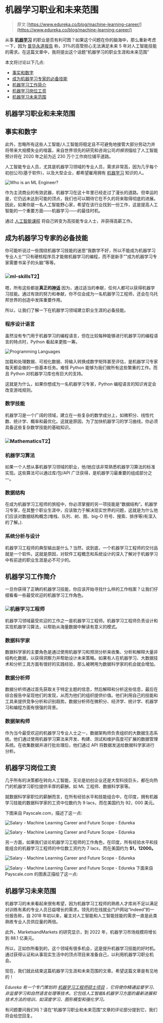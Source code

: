 # 机器学习职业和未来范围

> 原文:[https://www.edureka.co/blog/machine-learning-career/](https://www.edureka.co/blog/machine-learning-career/)

从事 **[机器学习](https://www.edureka.co/masters-program/machine-learning-engineer-training)** 的职业是否有利可图？如果这个问题在你的脑海中，那么重新考虑一下，因为 [普华永道报告](https://www.pwc.com/us/en/services/consulting/library/artificial-intelligence-predictions-2019.html) 称，31%的高管担心无法满足未来 5 年对人工智能技能的需求。在这篇文章中，我将提出这个话题“机器学习的职业生涯和未来范围”

本文将讨论以下几点:

*   [事实和数字](#facts)
*   [成为机器学习专家的必备技能](#EssentialSkillSettoBecomeaMachineLearningExpert)
*   [机器学习工作简介](#jobs)
*   [机器学习岗位工资](#MachineLearningJobsSalary)
*   [机器学习未来范围](#MachineLearningFutureScope)

## **机器学习职业和未来范围**

## **事实和数字**

此外，忽略所有这些人工智能/人工智能将稳定且不可避免地接管大部分劳动力并将带来大规模失业的喧嚣，来自世界领先的研究和咨询公司*的报告*描绘了人工智能预计将在 2020 年之前为近 230 万个工作岗位铺平道路。

人工智能专业人员，尤其是机器学习领域的专业人员，需求非常高，因为几乎每个初创公司(基于软件)，以及大型企业，都希望雇用拥有 [机器学习](https://www.youtube.com/watch?v=YcUPVziBsMA) 知识的人。

![Who is an ML Engineer?](../Images/79f33e250ee18a394e40e690d0827028.png)

作为主流商业的有效武器，机器学习在这十年里已经走过了漫长的道路。但幸运的是，它仍远未达到可能的顶点，我们也可以期待它在不久的将来取得彻底的进展。因此，如果你是一名人工智能野心家，希望在该行业找到一份工作，这是提高人工智能的一个重要方面——机器学习——的最佳时机。

通过 [人工智能课程](https://www.edureka.co/executive-programs/machine-learning-and-ai) 将自己转变为高技能专业人士，并获得高薪工作。

## **成为机器学习专家的必备技能**

你可能听说过一些围绕机器学习技能的迷思“我数学不好，所以不能成为机器学习专业人士”“只有硬核程序员才能做机器学习的编程，而不是新手”“成为机器学习专家需要书呆子的头脑”等等。

### **![ml-skills](../Images/61f0ee92cda5b91b4475082e4959313a.png)T2】**

嗯，所有这些都是**真正的[神话](https://www.edureka.co/blog/data-scientists-myths)** 因为，通过适当的奉献，任何人都可以获得机器学习技能。通过有效的努力和奉献，你不仅会成为一名机器学习工程师，还会在乌托邦世界的创造中发挥重要作用。

所以，让我们了解一下在机器学习领域建立职业生涯的必备技能。

### 程序设计语言

虽然没有专门用于机器学习的编程语言，但在比较每种能够进行机器学习的编程语言的特点时，Python 看起来更胜一筹。

![Programming Languages](../Images/4ca01d07382c9f5c6d643b8f1faaf30b.png)

加载和处理数据、可视化数据、将输入转换成数字矩阵甚至评估，是机器学习专家每天都会做的一些基本任务。难怪 Python 能够为我们做所有这些繁重的工作。而且 Python 对机器学习库也有巨大的支持。

这就是为什么，如果你想成为一名机器学习专家，Python 编程语言的知识肯定会改变游戏规则。

### **数学技能**

机器学习是一个广阔的领域，建立在一些复杂的数学成分上，如微积分、线性代数、统计学、概率和最优化。这就是原因，为了加快机器学习的学习曲线，你必须具备这些复杂数学技能的基础知识。

### **![Mathematics](../Images/96db2da5fcdb566ed9f6a895c4435724.png)T2】**

### **机器学习算法**

如果一个人想从事机器学习领域的职业，他/她应该非常熟悉机器学习算法的标准实现。这些算法可以通过库/包/API 广泛获得，是机器学习最重要的组成部分之一。

### **数据结构**

在成为机器学习工程师的旅程中，你必须掌握的另一项技能是“数据结构”。机器学习专家，在其整个职业生涯中，应该致力于解决现实世界的问题，这就是为什么他们应该对数据结构概念(堆栈、队列、树、图、big-O 符号、搜索、排序等)有深入的了解。).

### **系统分析与设计**

机器学习工程师的典型输出是什么？当然，说到底，一个机器学习工程师的交付品就是一个软件。这就是原因，对软件工程概念和系统设计的深入了解对于机器学习中有前途的职业生涯是必不可少的。

## **机器学习工作简介**

一旦你获得了正确的机器学习技能，你应该开始寻找什么样的工作档案？让我们仔细看看一些最受欢迎的机器学习工作角色。

### **![](../Images/3589ee3bba92df09ffff0c0506e0429a.png)机器学习工程师**

机器学习领域最受欢迎的工作之一是机器学习工程师。机器学习工程师负责设计和实现机器学习算法，以帮助从海量数据中解读有意义的模式。

### **数据科学家**

数据科学家的主要角色是通过使用机器学习和预测分析来收集、分析和解释大量非结构化数据，以获得洞察力并帮助设计未来策略。如果有人在机器学习、大数据技术和分析工具方面有很好的实践经验，那么被聘用为数据科学家的机会就会增加。

### **数据分析师**

数据分析师通过首先获取关于特定主题的信息，然后解释和分析这些信息，最后在综合报告中呈现他们的发现，从而为他们的组织提供价值。他们利用自己的技能和工具来提供竞争分析和识别趋势。数据分析师在微积分、经济学、统计学、机器学习和编程方面有很强的背景。

### **数据架构师**

作为当今最受欢迎的机器学习专业人士之一，数据架构师负责组织的大数据生态系统。他们通过使用机器学习算法来开发、构建、测试和维护高度可扩展的数据管理系统。在收集数据并进行批处理后，他们通过 API 将数据发送给数据科学家进行分析。

## **机器学习岗位工资**

几乎所有的决策都在转向人工智能，无论是初创企业还是大型科技巨头，都在向热门的机器学习职位提供丰厚的薪酬，如 ML 工程师、数据科学家等。

就数据科学家职位的薪酬而言，在所有经验水平和技能组合中，在印度，拥有机器学习技能的数据科学家的工资中位数约为 9 lacs，而在美国约为 92，000 美元。

下图来自 Payscale.com，描述了这一点:

![Salary - Machine Learning Career and Future Scope - Edureka](../Images/a4d03545ba76fc2c3068859d1c5c8f44.png)

![Salary - Machine Learning Career and Future Scope - Edureka](../Images/444eb7f669e54319ec85db1adf31c5d2.png)

另一方面，如果我们谈论机器学习工程师的工作角色，在印度，所有经验水平和技能组合的机器学习工程师的中位数工资约为 7 lacs，而在美国约为 **$1，12000。**

![Salary - Machine Learning Career and Future Scope - Edureka](../Images/a47ec0aa09cfc0b0634fc588e54576f4.png)

![Salary - Machine Learning Career and Future Scope - Edureka](../Images/3038790f3f2b7b3341965054eb44521d.png) 下面来自 Payscale.com 的图表正描绘了这一点:

## **机器学习未来范围**

机器学习的未来看起来很有希望，因为机器学习工程师的熟练人才库尚不足以满足对训练有素的专业人员日益增长的需求。领先的在线就业门户网站“Indeed”的一份报告称，自 2018 年初以来，雇主对人工智能和人工智能技能的需求一直是此类熟练专业人员供应量的两倍。

此外，MarketsandMarkets 的研究显示，到 2022 年，机器学习市场规模将增长到 88.1 亿美元。

所以，正如你所看到的，这个领域有很多机会，这是提升机器学习技能的好时机。通过获得认证和从事现实生活中的顶点项目来准备自己，以利用机器学习职业机会。

现在，我们就此结束这篇机器学习生涯和未来范围的文章。希望这篇文章是有见地的！

*Edureka 有一个专门策划的* [*机器学习工程师硕士项目*](https://www.edureka.co/masters-program/machine-learning-engineer-training) *，它将使你精通监督学习、非监督学习和自然语言处理等技术。它包括人工智能&机器学习方面的最新进展和技术方法的培训，如深度学习、图形模型和强化学习。*

有问题要问我们吗？请在“机器学习职业和未来范围”文章的评论部分提到它，我们将会给您回复。